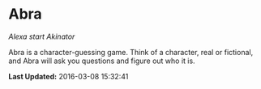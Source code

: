 # Abra
*Alexa start Akinator*

Abra is a character-guessing game. Think of a character, real or fictional, and Abra will ask you questions and figure out who it is.

**Last Updated:** 2016-03-08 15:32:41